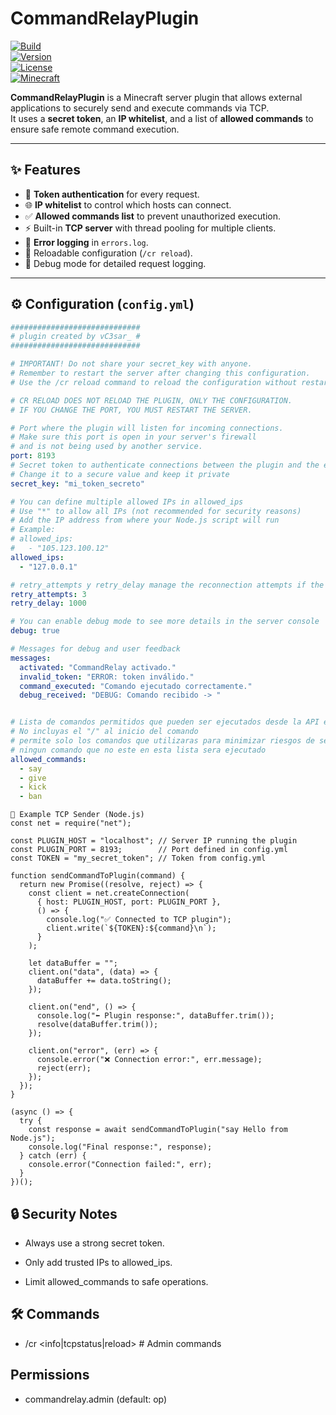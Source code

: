# CommandRelayPlugin

[![Build](https://img.shields.io/badge/build-passing-brightgreen)](#)  
[![Version](https://img.shields.io/badge/version-1.0-blue)](#)  
[![License](https://img.shields.io/badge/license-MIT-yellow)](#)  
[![Minecraft](https://img.shields.io/badge/minecraft-1.20+-brightgreen)](#)  

**CommandRelayPlugin** is a Minecraft server plugin that allows external applications to securely send and execute commands via TCP.  
It uses a **secret token**, an **IP whitelist**, and a list of **allowed commands** to ensure safe remote command execution.

---

## ✨ Features

- 🔑 **Token authentication** for every request.
- 🌐 **IP whitelist** to control which hosts can connect.
- ✅ **Allowed commands list** to prevent unauthorized execution.
- ⚡ Built-in **TCP server** with thread pooling for multiple clients.
- 📜 **Error logging** in `errors.log`.
- 🔄 Reloadable configuration (`/cr reload`).
- 🐛 Debug mode for detailed request logging.

---

## ⚙️ Configuration (`config.yml`)

```yaml
#############################
# plugin created by vC3sar_ #
#############################

# IMPORTANT! Do not share your secret_key with anyone.
# Remember to restart the server after changing this configuration.
# Use the /cr reload command to reload the configuration without restarting the server.

# CR RELOAD DOES NOT RELOAD THE PLUGIN, ONLY THE CONFIGURATION.
# IF YOU CHANGE THE PORT, YOU MUST RESTART THE SERVER.

# Port where the plugin will listen for incoming connections.
# Make sure this port is open in your server's firewall
# and is not being used by another service.
port: 8193
# Secret token to authenticate connections between the plugin and the external API
# Change it to a secure value and keep it private
secret_key: "mi_token_secreto"

# You can define multiple allowed IPs in allowed_ips
# Use "*" to allow all IPs (not recommended for security reasons)
# Add the IP address from where your Node.js script will run
# Example:
# allowed_ips:
#   - "105.123.100.12"
allowed_ips:
  - "127.0.0.1"

# retry_attempts y retry_delay manage the reconnection attempts if the connection is lost
retry_attempts: 3
retry_delay: 1000

# You can enable debug mode to see more details in the server console
debug: true

# Messages for debug and user feedback
messages:
  activated: "CommandRelay activado."
  invalid_token: "ERROR: token inválido."
  command_executed: "Comando ejecutado correctamente."
  debug_received: "DEBUG: Comando recibido -> "


# Lista de comandos permitidos que pueden ser ejecutados desde la API externa
# No incluyas el "/" al inicio del comando
# permite solo los comandos que utilizaras para minimizar riesgos de seguridad
# ningun comando que no este en esta lista sera ejecutado
allowed_commands:
  - say
  - give
  - kick
  - ban
```

```
📡 Example TCP Sender (Node.js)
const net = require("net");

const PLUGIN_HOST = "localhost"; // Server IP running the plugin
const PLUGIN_PORT = 8193;        // Port defined in config.yml
const TOKEN = "my_secret_token"; // Token from config.yml

function sendCommandToPlugin(command) {
  return new Promise((resolve, reject) => {
    const client = net.createConnection(
      { host: PLUGIN_HOST, port: PLUGIN_PORT },
      () => {
        console.log("✅ Connected to TCP plugin");
        client.write(`${TOKEN}:${command}\n`);
      }
    );

    let dataBuffer = "";
    client.on("data", (data) => {
      dataBuffer += data.toString();
    });

    client.on("end", () => {
      console.log("⬅ Plugin response:", dataBuffer.trim());
      resolve(dataBuffer.trim());
    });

    client.on("error", (err) => {
      console.error("❌ Connection error:", err.message);
      reject(err);
    });
  });
}

(async () => {
  try {
    const response = await sendCommandToPlugin("say Hello from Node.js");
    console.log("Final response:", response);
  } catch (err) {
    console.error("Connection failed:", err);
  }
})();
```
## 🔒 Security Notes

- Always use a strong secret token.

- Only add trusted IPs to allowed_ips.

- Limit allowed_commands to safe operations.

## 🛠 Commands

- /cr <info|tcpstatus|reload>   # Admin commands

## Permissions

- commandrelay.admin (default: op)